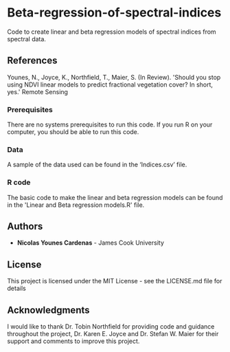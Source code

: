 # Beta-regression-of-spectral-indices
Code to create linear and beta regression models of spectral indices from spectral data.

## References 
Younes, N., Joyce, K., Northfield, T., Maier, S. (In Review). 'Should you stop using NDVI linear models to predict fractional vegetation cover? In short, yes.' Remote Sensing

### Prerequisites
There are no systems prerequisites to run this code. If you run R on your computer, you should be able to run this code.

### Data
A sample of the data used can be found in the ‘Indices.csv’ file.

### R code
The basic code to make the linear and beta regression models can be found in the 'Linear and Beta regression models.R' file.

## Authors
* **Nicolas Younes Cardenas** - James Cook University 

## License
This project is licensed under the MIT License - see the LICENSE.md file for details

## Acknowledgments
I would like to thank Dr. Tobin Northfield for providing code and guidance throughout the project, Dr. Karen E. Joyce and Dr. Stefan W. Maier for their support and comments to improve this project. 

